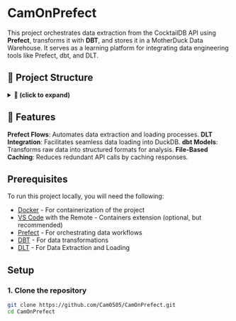 # CamOnPrefect

This project orchestrates data extraction from the CocktailDB API using **Prefect**, transforms it with **DBT**, and stores it in a MotherDuck Data Warehouse. It serves as a learning platform for integrating data engineering tools like Prefect, dbt, and DLT.


## 🧱 Project Structure

<details>

<summary><strong>📁 (click to expand)</strong></summary>

```text
CamOnPrefect/
├── dbt/                          # dbt models and configs
│   ├── models/                   # dbt models
│   ├── macros/                   # Custom macros
│   ├── dbt_project.yml           # dbt project configuration
│   └── profiles.yml              # dbt profile (excluded from git)
├── .devcontainer/                # Dev container setup
│   ├── docker-compose.yml        # Project docker-compose file
│   ├── Dockerfile                # Project Dockerfile
│   ├── Init_prefect.sh           # Load Env Variables, Setup Prefect Profile, Login to Prefect Cloud on startup
│   └── devcontainer.json         # Project Dev Container
├── pipelines/
│   ├── .dlt                      # Dlt State, Secrets, Config and pipeline dataset config
│   └── *.py                      # Prefect Flows
├── .github/workflows/            # GitHub Actions CI workflows
│   ├── docs.yml                  # Auto Generate DBT Docs
│   └── ci.yml                    # Automatic CI, builds when changes occur to dbt
├── helper_functions.py           # Helper Functions, need to expand this
├── path_config.py                # Path Directory finder, reusable across scripts, probably add this into helper functions
├── Docker                        # Additional Docker File for Building and Passing a Docker Image to Prefect Cloud in the future
├── entrypoint.sh                 # Troubleshooting Docker Image
├── Prefect.yml                   # Deployment Information for Prefect, Plenty of Improvements to make here if I change to Prefect-Docker workpools.
├── requirements.txt              # Python dependencies
└── README.md                     # Project documentation
```

</details>



## 🚀 Features
**Prefect Flows**: Automates data extraction and loading processes.
**DLT Integration**: Facilitates seamless data loading into DuckDB.
**dbt Models**: Transforms raw data into structured formats for analysis.
**File-Based Caching**: Reduces redundant API calls by caching responses.


## Prerequisites

To run this project locally, you will need the following:

- [Docker](https://www.docker.com/) - For containerization of the project
- [VS Code](https://code.visualstudio.com/) with the Remote - Containers extension (optional, but recommended)
- [Prefect](https://www.prefect.io/) - For orchestrating data workflows
- [DBT](https://www.getdbt.com/) - For data transformations
- [DLT](https://dlthub.com/) - For Data Extraction and Loading

## Setup

### 1. Clone the repository

```bash
git clone https://github.com/Cam0505/CamOnPrefect.git
cd CamOnPrefect
